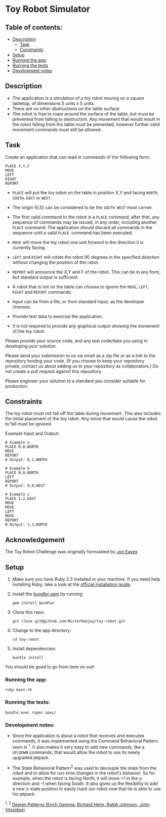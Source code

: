 # Toy Robot Simulator

## Table of contents:

* [Description](./README.md#description)
  * [Task](./README.md#task)
  * [Constraints](./README.md#constraints)
* [Setup](./README.md#setup)
* [Running the app](./README.md#running-the-app)
* [Running the tests](./README.md#running-the-tests)
* [Development notes](./README.md#development-notes)

## Description

* The application is a simulation of a toy robot moving
on a square tabletop, of dimensions 5 units x 5 units.
* There are no other obstructions on the table surface.
* The robot is free to roam around the surface of the table,
but must be prevented from falling to destruction.
Any movement that would result in the robot falling
from the table must be prevented, however further
valid movement commands must still be allowed.

## Task

Create an application that can read in commands of the following form:

```
PLACE X,Y,F
MOVE
LEFT
RIGHT
REPORT
```

* `PLACE` will put the toy robot on the table in position X,Y
and facing `NORTH`, `SOUTH`, `EAST` or `WEST`.
* The origin (0,0) can be considered to be the `SOUTH WEST` most corner.
* The first valid command to the robot is a `PLACE` command,
after that, any sequence of commands may be issued, in any order,
including another `PLACE` command.
The application should discard all commands in the sequence
until a valid `PLACE `command has been executed.
* `MOVE` will move the toy robot one unit forward
in the direction it is currently facing.
* `LEFT` and `RIGHT` will rotate the robot 90 degrees
in the specified direction
without changing the position of the robot.
* `REPORT` will announce the X,Y and F of the robot.
This can be in any form, but standard output is sufficient.

* A robot that is not on the table can choose
to ignore the `MOVE`, `LEFT`, `RIGHT` and `REPORT` commands.
* Input can be from a file, or from standard input, as the developer chooses.
* Provide test data to exercise the application.
* It is not required to provide any graphical output
showing the movement of the toy robot.

Please provide your source code, and any test code/data you using in developing your solution.

Please send your submission to us via email as a zip file or as a link to the repository hosting your code. (If you choose to keep your repository private, contact us about adding us to your repository as collaborators.) Do not create a pull request against this repository.

Please engineer your solution to a standard you consider suitable for production.

## Constraints

The toy robot must not fall off the table during movement.
This also includes the initial placement of the toy robot.
Any move that would cause the robot to fall must be ignored.

Example Input and Output:

```
# Example a
PLACE 0,0,NORTH
MOVE
REPORT
# Output: 0,1,NORTH
```


```
# Example b
PLACE 0,0,NORTH
LEFT
REPORT
# Output: 0,0,WEST
```


```
# Example c
PLACE 1,2,EAST
MOVE
MOVE
LEFT
MOVE
REPORT
# Output: 3,3,NORTH
```

## Acknowledgement

The Toy Robot Challenge was originally formulated by [Jon Eaves](https://twitter.com/joneaves)

## Setup

1. Make sure you have Ruby 2.3 installed in your machine. If you need help installing Ruby, take a look at the [official installation guide](https://www.ruby-lang.org/en/documentation/installation/).

2. Install the [bundler gem](http://bundler.io/) by running:

    ```gem install bundler```

3. Clone this repo:

    ```git clone git@github.com:MisterDeejay/toy-robot.git```

4. Change to the app directory:

    ```cd toy-robot```

5. Install dependencies:

    ```bundle install```

You should be good to go from here on out!

### Running the app:
```ruby main.rb```

### Running the tests:
```bundle exec rspec spec/```

### Development notes:

* Since the application is about a robot that receives and executes commands, it was implemented using the Command Behavioral Pattern seen in <sup>1</sup>. It also makes it very easy to add new commands, like a `UP/DOWN` commands, that would allow the robot to use its newly upgraded jetpack.

* The State Behavioral Pattern<sup>2</sup> was used to decouple the state from the robot and to allow for run-time changes in the robot's behavior. So for example, when the robot is facing North, it will move +1 in the y-direction and -1 when facing South. It also gives us the flexibility to add a new z-state position to easily track our robot now that he is able to use his jetpack.

<sup>1, 2</sup> [Design Patterns (Erich Gamma, Richard Helm, Ralph Johnson, John Vlissides)](https://en.wikipedia.org/wiki/Design_Patterns)
